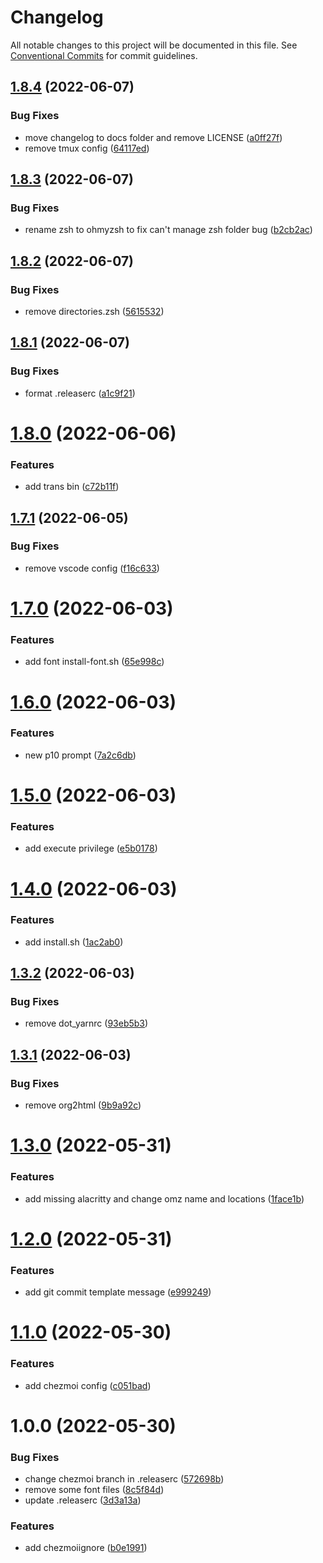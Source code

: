 # Changelog

All notable changes to this project will be documented in this file. See
[Conventional Commits](https://conventionalcommits.org) for commit guidelines.

## [1.8.4](https://gitlab.com/oeyoews/dotfiles/compare/v1.8.3...v1.8.4) (2022-06-07)


### Bug Fixes

* move changelog to docs folder and remove LICENSE ([a0ff27f](https://gitlab.com/oeyoews/dotfiles/commit/a0ff27f5e349696da7b41acb1130af4f3a8b2a8c))
* remove tmux config ([64117ed](https://gitlab.com/oeyoews/dotfiles/commit/64117edb85e7779cdbc631536d73be2d1ff624f9))

## [1.8.3](https://gitlab.com/oeyoews/dotfiles/compare/v1.8.2...v1.8.3) (2022-06-07)


### Bug Fixes

* rename zsh to ohmyzsh to fix can't manage zsh folder bug ([b2cb2ac](https://gitlab.com/oeyoews/dotfiles/commit/b2cb2acf3ae6aa55711eb1716fa987aebbe1612e))

## [1.8.2](https://gitlab.com/oeyoews/dotfiles/compare/v1.8.1...v1.8.2) (2022-06-07)


### Bug Fixes

* remove directories.zsh ([5615532](https://gitlab.com/oeyoews/dotfiles/commit/5615532526dc71d895de41920a6d6bdbe953a7b1))

## [1.8.1](https://gitlab.com/oeyoews/dotfiles/compare/v1.8.0...v1.8.1) (2022-06-07)


### Bug Fixes

* format .releaserc ([a1c9f21](https://gitlab.com/oeyoews/dotfiles/commit/a1c9f216c64f24139b0cfb9783829bc0c64bb2f5))

# [1.8.0](https://gitlab.com/oeyoews/dotfiles/compare/v1.7.1...v1.8.0) (2022-06-06)


### Features

* add trans bin ([c72b11f](https://gitlab.com/oeyoews/dotfiles/commit/c72b11ffe9cb1d7a01dd46ae079a5989f0e75948))

## [1.7.1](https://gitlab.com/oeyoews/dotfiles/compare/v1.7.0...v1.7.1) (2022-06-05)


### Bug Fixes

* remove vscode config ([f16c633](https://gitlab.com/oeyoews/dotfiles/commit/f16c63337814d55cac8d604e2282fba8a054c3d0))

# [1.7.0](https://gitlab.com/oeyoews/dotfiles/compare/v1.6.0...v1.7.0) (2022-06-03)


### Features

* add font install-font.sh ([65e998c](https://gitlab.com/oeyoews/dotfiles/commit/65e998c884a626aad661a4e7736325b23d955c48))

# [1.6.0](https://gitlab.com/oeyoews/dotfiles/compare/v1.5.0...v1.6.0) (2022-06-03)


### Features

* new p10 prompt ([7a2c6db](https://gitlab.com/oeyoews/dotfiles/commit/7a2c6db937fabac512020ee38aedec0d448eb498))

# [1.5.0](https://gitlab.com/oeyoews/dotfiles/compare/v1.4.0...v1.5.0) (2022-06-03)


### Features

* add execute privilege ([e5b0178](https://gitlab.com/oeyoews/dotfiles/commit/e5b017802df91ad0d4cc9e17d19dd854ac0e55bd))

# [1.4.0](https://gitlab.com/oeyoews/dotfiles/compare/v1.3.2...v1.4.0) (2022-06-03)


### Features

* add install.sh ([1ac2ab0](https://gitlab.com/oeyoews/dotfiles/commit/1ac2ab02141ce0ae469ba4ea154f82da8ee12b25))

## [1.3.2](https://gitlab.com/oeyoews/dotfiles/compare/v1.3.1...v1.3.2) (2022-06-03)


### Bug Fixes

* remove dot_yarnrc ([93eb5b3](https://gitlab.com/oeyoews/dotfiles/commit/93eb5b36f346fc7d535f1f60f3eab7a385ff6d03))

## [1.3.1](https://gitlab.com/oeyoews/dotfiles/compare/v1.3.0...v1.3.1) (2022-06-03)


### Bug Fixes

* remove org2html ([9b9a92c](https://gitlab.com/oeyoews/dotfiles/commit/9b9a92c01c9ded157bb0aed6afdcf240f200020b))

# [1.3.0](https://gitlab.com/oeyoews/dotfiles/compare/v1.2.0...v1.3.0) (2022-05-31)


### Features

* add missing alacritty and change omz name and locations ([1face1b](https://gitlab.com/oeyoews/dotfiles/commit/1face1b61048ed38eea867d8ee93b3fc60dfb9fe))

# [1.2.0](https://gitlab.com/oeyoews/dotfiles/compare/v1.1.0...v1.2.0) (2022-05-31)


### Features

* add git commit template message ([e999249](https://gitlab.com/oeyoews/dotfiles/commit/e999249033169965d4de9c1542e2e239cbb864c1))

# [1.1.0](https://gitlab.com/oeyoews/dotfiles/compare/v1.0.0...v1.1.0) (2022-05-30)


### Features

* add chezmoi config ([c051bad](https://gitlab.com/oeyoews/dotfiles/commit/c051bad4c0adb2b727a77012961830bc537ebc4d))

# 1.0.0 (2022-05-30)


### Bug Fixes

* change chezmoi branch in .releaserc ([572698b](https://gitlab.com/oeyoews/dotfiles/commit/572698bb192a33c5139823aec9a0be3b996dc95d))
* remove some font files ([8c5f84d](https://gitlab.com/oeyoews/dotfiles/commit/8c5f84d91cea17d9bfff6e70fed28b240620fa18))
* update .releaserc ([3d3a13a](https://gitlab.com/oeyoews/dotfiles/commit/3d3a13abde1272c02ef8074d7715c614819519e1))


### Features

* add chezmoiignore ([b0e1991](https://gitlab.com/oeyoews/dotfiles/commit/b0e19916f62217428d50c2a239baee93dbbb4501))
